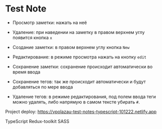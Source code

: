 # Test Note

- Просмотр заметки: нажать на неё

- Удаление: при наведении на заметку в правом верхнем углу появится кнопка `х`

- Создание заметки: в правом верхнем углу кнопка `New`

- Редактирование: в режиме просмотра нажать на кнопку `edit`

- Сохранение заметки: сохранение происходит автоматически во время ввода

- Сохранение тегов: так же происходит автоматически и будут добавляться по мере ввода

- Удаление тегов: в режиме редактирования, под полем ввода теги можно удалять, либо напрямую в самом тексте убирать `#`.

Project deploy: https://vpolazau-test-notes-typescript-101222.netlify.app

TypeScript Redux-toolkit SASS
